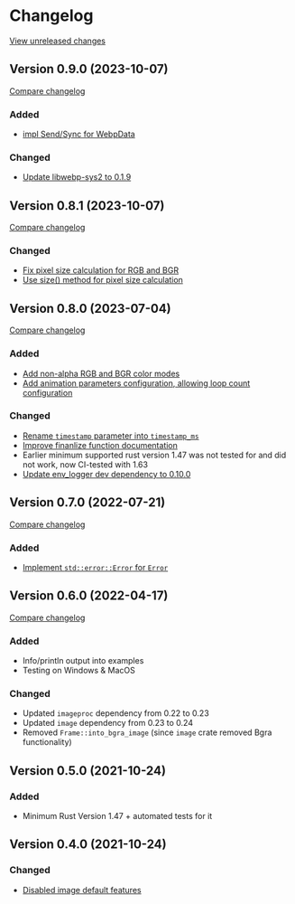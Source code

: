 # Changelog

[View unreleased changes](https://github.com/blaind/webp-animation/compare/v0.9.0...main)

## Version 0.9.0 (2023-10-07)

[Compare changelog](https://github.com/blaind/webp-animation/compare/v0.8.1...v0.9.0)

### Added

- [impl Send/Sync for WebpData][20]

### Changed

- [Update libwebp-sys2 to 0.1.9][23]

## Version 0.8.1 (2023-10-07)

[Compare changelog](https://github.com/blaind/webp-animation/compare/v0.8.0...v0.8.1)

### Changed

- [Fix pixel size calculation for RGB and BGR][21]
- [Use size() method for pixel size calculation][22]

## Version 0.8.0 (2023-07-04)

[Compare changelog](https://github.com/blaind/webp-animation/compare/v0.7.0...v0.8.0)

### Added

- [Add non-alpha RGB and BGR color modes][14]
- [Add animation parameters configuration, allowing loop count configuration][15]

### Changed

- [Rename `timestamp` parameter into `timestamp_ms`][16]
- [Improve finanlize function documentation][17]
- Earlier minimum supported rust version 1.47 was not tested for and did not work, now CI-tested with 1.63
- [Update env_logger dev dependency to 0.10.0][10]

## Version 0.7.0 (2022-07-21)

[Compare changelog](https://github.com/blaind/webp-animation/compare/v0.6.0...v0.7.0)

### Added

- [Implement `std::error::Error` for `Error`][3]

## Version 0.6.0 (2022-04-17)

[Compare changelog](https://github.com/blaind/webp-animation/compare/v0.5.0...v0.6.0)

### Added

- Info/println output into examples
- Testing on Windows & MacOS

### Changed

- Updated `imageproc` dependency from 0.22 to 0.23
- Updated `image` dependency from 0.23 to 0.24
- Removed `Frame::into_bgra_image` (since `image` crate removed Bgra functionality)

## Version 0.5.0 (2021-10-24)

### Added

- Minimum Rust Version 1.47 + automated tests for it

## Version 0.4.0 (2021-10-24)

### Changed

- [Disabled image default features][2]

[2]: https://github.com/blaind/webp-animation/pull/2
[3]: https://github.com/blaind/webp-animation/pull/8
[10]: https://github.com/blaind/webp-animation/pull/10
[14]: https://github.com/blaind/webp-animation/pull/14
[15]: https://github.com/blaind/webp-animation/pull/15
[16]: https://github.com/blaind/webp-animation/pull/16
[17]: https://github.com/blaind/webp-animation/pull/17
[20]: https://github.com/blaind/webp-animation/pull/20
[21]: https://github.com/blaind/webp-animation/pull/21
[22]: https://github.com/blaind/webp-animation/pull/22
[23]: https://github.com/blaind/webp-animation/pull/23
